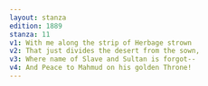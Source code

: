 ```yaml
---
layout: stanza
edition: 1889
stanza: 11
v1: With me along the strip of Herbage strown
v2: That just divides the desert from the sown,
v3: Where name of Slave and Sultan is forgot--
v4: And Peace to Mahmud on his golden Throne!
---
```

